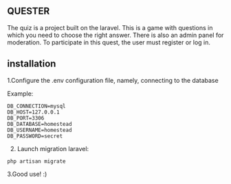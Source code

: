 ## QUESTER ##

The quiz is a project built on the laravel. This is a game with questions in which you need to choose the right answer. There is also an admin panel for moderation. To participate in this quest, the user must register or log in.

## installation ##
1.Configure the .env configuration file, namely, connecting to the database

Example:
```
DB_CONNECTION=mysql
DB_HOST=127.0.0.1
DB_PORT=3306
DB_DATABASE=homestead
DB_USERNAME=homestead
DB_PASSWORD=secret
```

2. Launch migration laravel:
```
php artisan migrate
```
3.Good use! :)
